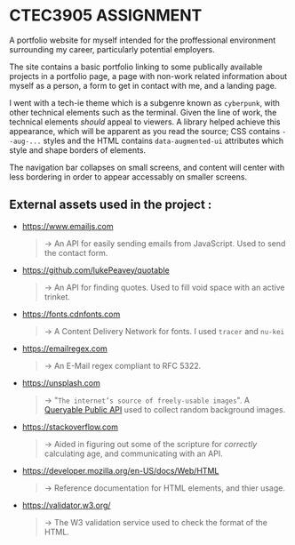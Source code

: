 # CTEC3905 ASSIGNMENT

A portfolio website for myself intended for the proffessional environment surrounding my career, particularly potential employers. 

The site contains a basic portfolio linking to some publically available projects in a portfolio page, a page with non-work related information about myself as a person, a form to get in contact with me, and a landing page.


I went with a tech-ie theme which is a subgenre known as `cyberpunk`, with other technical elements such as the terminal. Given the line of work, the technical elements *should* appeal to viewers. A library helped achieve this appearance, which will be apparent as you read the source; CSS contains `--aug-...` styles and the HTML contains `data-augmented-ui` attributes which style and shape borders of elements.

The navigation bar collapses on small screens, and content will center with less bordering in order to appear accessably on smaller screens.

## External assets used in the project : 
 - https://www.emailjs.com
    > -> An API for easily sending emails from JavaScript. Used to send the contact form.
 - https://github.com/lukePeavey/quotable
    > -> An API for finding quotes. Used to fill void space with an active trinket.
 - https://fonts.cdnfonts.com
    > -> A Content Delivery Network for fonts. I used `tracer` and `nu-kei`
 - https://emailregex.com
    > -> An E-Mail regex compliant to RFC 5322.
 - https://unsplash.com
    > -> "`The internet’s source of freely-usable images`". A [Queryable Public API](https://source.unsplash.com/random) used to collect random background images.
 - https://stackoverflow.com
    > -> Aided in figuring out some of the scripture for *correctly* calculating age, and communicating with an API.
 - https://developer.mozilla.org/en-US/docs/Web/HTML
    > -> Reference documentation for HTML elements, and thier usage.
 - https://validator.w3.org/
    > -> The W3 validation service used to check the format of the HTML.